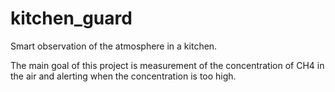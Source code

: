 # kitchen_guard
Smart observation of the atmosphere in a kitchen.

The main goal of this project is measurement of the concentration of CH4 in the air and alerting when the concentration is too high.
